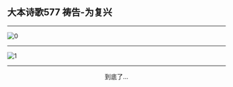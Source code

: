 
## 大本诗歌577 祷告-为复兴
        
<div id="aplayer0"></div>

---

<img alt="0" data-original="/data/d0576/0">

---

<img alt="1" data-original="/data/d0576/1">

---

<p style="text-align: center">到底了...</p>

<script src="/js/dist-view.js"></script>

<script>
MAIN.id = 'd0576';
        
const ap0 = new APlayer({
    container: document.getElementById('aplayer0'),
    volume: 1,
    loop: 'none',
    preload: 'none',
    audio: [{
        name: '大本诗歌577.mp3',
        artist: '大本诗歌',
        url: 'https://res.wx.qq.com/voice/getvoice?mediaid=MzI0NTk3MDM5M18yMjQ3NDk0Nzky',
        cover: '/favicon'
    }]
});
</script>
